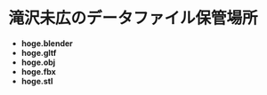 
# 滝沢未広のデータファイル保管場所

- **hoge.blender**
- **hoge.gltf**
- **hoge.obj**
- **hoge.fbx**
- **hoge.stl**
```
